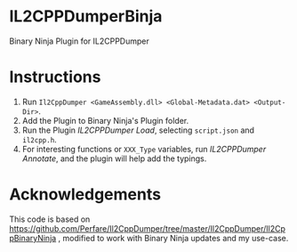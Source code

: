 # IL2CPPDumperBinja

Binary Ninja Plugin for IL2CPPDumper

# Instructions

1. Run `Il2CppDumper <GameAssembly.dll> <Global-Metadata.dat> <Output-Dir>`.
2. Add the Plugin to Binary Ninja's Plugin folder.
3. Run the Plugin _IL2CPPDumper Load_, selecting `script.json` and `il2cpp.h`.
4. For interesting functions or `XXX_Type` variables, run _IL2CPPDumper Annotate_, and the plugin will help add the typings.

# Acknowledgements

This code is based on https://github.com/Perfare/Il2CppDumper/tree/master/Il2CppDumper/Il2CppBinaryNinja , modified to work with Binary Ninja updates and my use-case.
